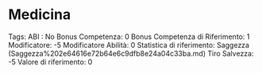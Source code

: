 # Medicina

Tags: ABI
: No
Bonus Competenza: 0
Bonus Competenza di Riferimento: 1
Modificatore: -5
Modificatore  Abilità: 0
Statistica di riferimento: Saggezza (Saggezza%202e64616e72b64e6c9dfb8e24a04c33ba.md)
Tiro Salvezza: -5
Valore di riferimento: 0